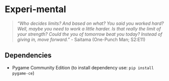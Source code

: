 # Experi-mental

> *“Who decides limits? And based on what? You said you worked hard? Well, maybe you need to work a little harder. Is that really the limit of your strength? Could the you of tomorrow beat you today? Instead of giving in, move forward.”* - Saitama (One-Punch Man; S2:E11)

## Dependencies

- Pygame Community Edition (to install dependency use: `pip install pygame-ce`)
